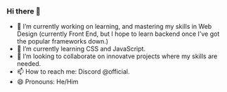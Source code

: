 ### Hi there 👋

<!--
**realSynced/realSynced** is a ✨ _special_ ✨ repository because its `README.md` (this file) appears on your GitHub profile.

Here are some ideas to get you started: -->

- 🔭 I’m currently working on learning, and mastering my skills in Web Design (currently Front End, but I hope to learn backend once I've got the popular frameworks down.)
- 🌱 I’m currently learning CSS and JavaScript.
- 👯 I’m looking to collaborate on innovatve projects where my skills are needed.
- 📫 How to reach me: Discord @official.
- 😄 Pronouns: He/Him
